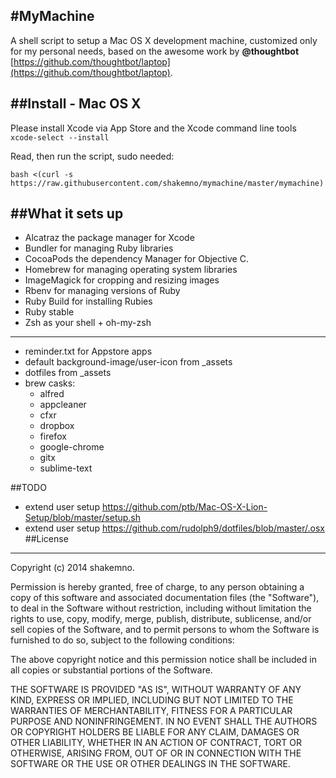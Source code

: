 #MyMachine
---
A shell script to setup a Mac OS X development machine, customized only for my personal needs, based on the awesome work by **@thoughtbot** [https://github.com/thoughtbot/laptop](https://github.com/thoughtbot/laptop).


##Install - Mac OS X
---

Please install Xcode via App Store and the Xcode command line tools ```xcode-select --install```

Read, then run the script, sudo needed:

	bash <(curl -s https://raw.githubusercontent.com/shakemno/mymachine/master/mymachine)
	
	
##What it sets up
---

- Alcatraz the package manager for Xcode
- Bundler for managing Ruby libraries
- CocoaPods the dependency Manager for Objective C.
- Homebrew for managing operating system libraries
- ImageMagick for cropping and resizing images
- Rbenv for managing versions of Ruby
- Ruby Build for installing Rubies
- Ruby stable
- Zsh as your shell + oh-my-zsh
 
---

- reminder.txt for Appstore apps
- default background-image/user-icon from _assets
- dotfiles from _assets
- brew casks:
  -	alfred
  - appcleaner
  - cfxr
  - dropbox
  - firefox
  - google-chrome
  - gitx
  - sublime-text
  
  
##TODO
- extend user setup https://github.com/ptb/Mac-OS-X-Lion-Setup/blob/master/setup.sh
- extend user setup https://github.com/rudolph9/dotfiles/blob/master/.osx
##License
---
Copyright (c) 2014 shakemno.

Permission is hereby granted, free of charge, to any person obtaining a copy
of this software and associated documentation files (the "Software"), to deal
in the Software without restriction, including without limitation the rights
to use, copy, modify, merge, publish, distribute, sublicense, and/or sell
copies of the Software, and to permit persons to whom the Software is
furnished to do so, subject to the following conditions:

The above copyright notice and this permission notice shall be included in
all copies or substantial portions of the Software.

THE SOFTWARE IS PROVIDED "AS IS", WITHOUT WARRANTY OF ANY KIND, EXPRESS OR
IMPLIED, INCLUDING BUT NOT LIMITED TO THE WARRANTIES OF MERCHANTABILITY,
FITNESS FOR A PARTICULAR PURPOSE AND NONINFRINGEMENT. IN NO EVENT SHALL THE
AUTHORS OR COPYRIGHT HOLDERS BE LIABLE FOR ANY CLAIM, DAMAGES OR OTHER
LIABILITY, WHETHER IN AN ACTION OF CONTRACT, TORT OR OTHERWISE, ARISING FROM,
OUT OF OR IN CONNECTION WITH THE SOFTWARE OR THE USE OR OTHER DEALINGS IN
THE SOFTWARE.

